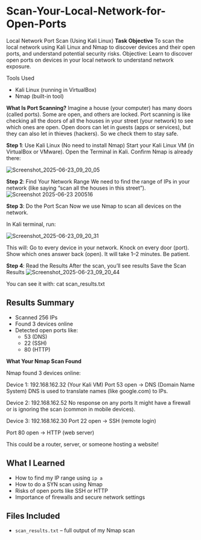 # Scan-Your-Local-Network-for-Open-Ports

Local Network Port Scan (Using Kali Linux)
**Task Objective**
To scan the local network using Kali Linux and Nmap to discover devices and their open ports, and understand potential security risks.
Objective: Learn to discover open ports on devices in your local network to
 understand network exposure.

Tools Used
- Kali Linux (running in VirtualBox)
- Nmap (built-in tool)

**What Is Port Scanning?** 
Imagine a house (your computer) has many doors (called ports). Some are open, and others are locked. Port scanning is like checking all the doors of all the houses in your street (your network) to see which ones are open. Open doors can let in guests (apps or services), but they can also let in thieves (hackers). So we check them to stay safe.

**Step 1**: Use Kali Linux (No need to install Nmap)
        Start your Kali Linux VM (in VirtualBox or VMware).
        Open the Terminal in Kali.
        Confirm Nmap is already there:


![Screenshot_2025-06-23_09_20_05](https://github.com/user-attachments/assets/74c16ea8-1873-41be-b185-25fe5f257d97)

**Step 2**: Find Your Network Range
        We need to find the range of IPs in your network (like saying “scan all the houses in this street”).
![Screenshot 2025-06-23 200516](https://github.com/user-attachments/assets/8ce5d38e-c414-44fc-966e-a1b1a1cc5db7)

**Step 3**: Do the Port Scan
        Now we use Nmap to scan all devices on the network.

  In Kali terminal, run:

![Screenshot_2025-06-23_09_20_31](https://github.com/user-attachments/assets/3ce9b03b-0113-4a0e-8d87-15987c9bbb42)

This will:
        Go to every device in your network.
        Knock on every door (port).
        Show which ones answer back (open).
        It will take 1–2 minutes. Be patient.

**Step 4**:
       Read the Results 
       After the scan, you’ll see results 
       Save the Scan Results
![Screenshot_2025-06-23_09_20_44](https://github.com/user-attachments/assets/df35e033-348a-4269-96b3-a002b995f7da)

You can see it with:  cat scan_results.txt

## Results Summary
- Scanned 256 IPs
- Found 3 devices online
- Detected open ports like:
  - 53 (DNS)
  - 22 (SSH)
  - 80 (HTTP)

**What Your Nmap Scan Found**

Nmap found 3 devices online:

 Device 1: 192.168.162.32 (Your Kali VM)
 Port 53 open → DNS (Domain Name System)
 DNS is used to translate names (like google.com) to IPs.

Device 2: 192.168.162.52
No response on any ports
It might have a firewall or is ignoring the scan (common in mobile devices).

Device 3: 192.168.162.30
Port 22 open → SSH (remote login)

Port 80 open → HTTP (web server)

This could be a router, server, or someone hosting a website!

## What I Learned
- How to find my IP range using `ip a`
- How to do a SYN scan using Nmap
- Risks of open ports like SSH or HTTP
- Importance of firewalls and secure network settings


## Files Included
- `scan_results.txt` – full output of my Nmap scan

       
